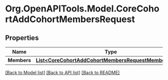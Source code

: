 # Org.OpenAPITools.Model.CoreCohortAddCohortMembersRequest

## Properties

Name | Type | Description | Notes
------------ | ------------- | ------------- | -------------
**Members** | [**List&lt;CoreCohortAddCohortMembersRequestMembersInner&gt;**](CoreCohortAddCohortMembersRequestMembersInner.md) |  | 

[[Back to Model list]](../README.md#documentation-for-models) [[Back to API list]](../README.md#documentation-for-api-endpoints) [[Back to README]](../README.md)

